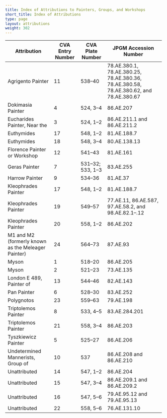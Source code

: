 ```yaml
---
title: Index of Attributions to Painters, Groups, and Workshops
short_title: Index of Attributions
type: page
layout: attributions
weight: 302
---
```


<table>
<thead>
<tr>
<th>Attribution</th>
<th>CVA Entry Number</th>
<th>CVA Plate Number</th>
<th>JPGM Accession Number</th>
</tr>
</thead>
<tbody>
<tr>
<td>Agrigento Painter</td>
<td>11</td>
<td>538–40</td>
<td>78.AE.380.1, 78.AE.380.25, 78.AE.380.36, 78.AE.380.58, 78.AE.380.62, and 78.AE.380.67</td>
</tr>
<tr>
<td>Dokimasia Painter</td>
<td>4</td>
<td>524, 3–4</td>
<td>86.AE.207</td>
</tr>
<tr>
<td>Eucharides Painter, Near the</td>
<td>3</td>
<td>524, 1–2</td>
<td>86.AE.211.1 and 86.AE.211.2</td>
</tr>
<tr>
<td>Euthymides</td>
<td>17</td>
<td>548, 1–2</td>
<td>81.AE.188.7</td>
</tr>
<tr>
<td>Euthymides</td>
<td>18</td>
<td>548, 3–4</td>
<td>80.AE.138.13</td>
</tr>
<tr>
<td>Florence Painter or Workshop</td>
<td>12</td>
<td>541–43</td>
<td>81.AE.161</td>
</tr>
<tr>
<td>Geras Painter</td>
<td>7</td>
<td>531–32; 533, 1–3</td>
<td>83.AE.255</td>
</tr>
<tr>
<td>Harrow Painter</td>
<td>9</td>
<td>534–36</td>
<td>81.AE.37</td>
</tr>
<tr>
<td>Kleophrades Painter</td>
<td>17</td>
<td>548, 1–2</td>
<td>81.AE.188.7</td>
</tr>
<tr>
<td>Kleophrades Painter</td>
<td>19</td>
<td>549–57</td>
<td>77.AE.11, 86.AE.587, 97.AE.58.2, and 98.AE.82.1–.12</td>
</tr>
<tr>
<td>Kleophrades Painter</td>
<td>20</td>
<td>558, 1–2</td>
<td>86.AE.202</td>
</tr>
<tr>
<td>M1 and M2 (formerly known as the Meleager Painter)</td>
<td>24</td>
<td>564–73</td>
<td>87.AE.93</td>
</tr>
<tr>
<td>Myson</td>
<td>1</td>
<td>518–20</td>
<td>86.AE.205</td>
</tr>
<tr>
<td>Myson</td>
<td>2</td>
<td>521–23</td>
<td>73.AE.135</td>
</tr>
<tr>
<td>London E 489, Painter of</td>
<td>13</td>
<td>544–46</td>
<td>82.AE.143</td>
</tr>
<tr>
<td>Pan Painter</td>
<td>6</td>
<td>528–30</td>
<td>83.AE.252</td>
</tr>
<tr>
<td>Polygnotos</td>
<td>23</td>
<td>559–63</td>
<td>79.AE.198</td>
</tr>
<tr>
<td>Triptolemos Painter</td>
<td>8</td>
<td>533, 4–5</td>
<td>83.AE.284.201</td>
</tr>
<tr>
<td>Triptolemos Painter</td>
<td>21</td>
<td>558, 3–4</td>
<td>86.AE.203</td>
</tr>
<tr>
<td>Tyszkiewicz Painter</td>
<td>5</td>
<td>525–27</td>
<td>86.AE.206</td>
</tr>
<tr>
<td>Undetermined Mannerists, Group of</td>
<td>10</td>
<td>537</td>
<td>86.AE.208 and 86.AE.210</td>
</tr>
<tr>
<td>Unattributed</td>
<td>14</td>
<td>547, 1–2</td>
<td>86.AE.204</td>
</tr>
<tr>
<td>Unattributed</td>
<td>15</td>
<td>547, 3–4</td>
<td>86.AE.209.1 and 86.AE.209.2</td>
</tr>
<tr>
<td>Unattributed</td>
<td>16</td>
<td>547, 5–6</td>
<td>79.AE.95.12 and 79.AE.95.13</td>
</tr>
<tr>
<td>Unattributed</td>
<td>22</td>
<td>558, 5–6</td>
<td>76.AE.131.10</td>
</tr>
</tbody>
</table>